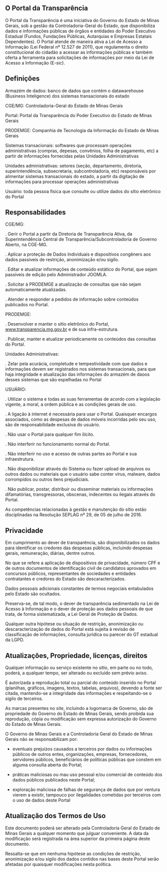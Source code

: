 
## O Portal da Transparência

O Portal da Transparência é uma iniciativa do Governo do Estado de Minas Gerais, sob a gestão da Controladoria-Geral do Estado, que disponibiliza dados e informações públicas de órgãos e entidades do Poder Executivo Estadual (Fundos, Fundações Públicas, Autarquias e Empresas Estatais Dependentes). O Portal atende de maneira ativa a Lei de Acesso a Informação (Lei Federal nº 12.527 de 2011), que regulamenta o direito constitucional do cidadão a acessar as informações públicas e também oferta a ferramenta para solicitações de informações por meio da Lei de Acesso a Informação (E-sic).


## Definições

Armazém de dados: banco de dados que contém o datawarehouse (Business Inteligence) dos sistemas transacionais do estado

CGE/MG: Controladoria-Geral do Estado de Minas Gerais

Portal: Portal da Transparência do Poder Executivo do Estado de Minas Gerais

PRODEMGE: Companhia de Tecnologia da Informação do Estado de Minas Gerais

Sistemas transacionais: softwares que processam operações administrativas (compras, depesas, convênios, folha de pagamento, etc) a partir de informações fornecidas pelas Unidades Administrativas

Unidades administrativas: setores (seção, departamento, diretoria, superintendência, subsecretaria, subcontroladoria, etc) responsáveis por alimentar sistemas transacionais do estado, a partir da digitação de informações para processar operações administrativas

Usuário: toda pessoa física que consulte ou utilize dados do sítio eletrônico do Portal


## Responsabilidades 

CGE/MG:

. Gerir o Portal a partir da Diretoria de Transparência Ativa, da Superintendência Central de Transparência/Subcontroladoria de Governo Aberto, na CGE-MG.

. Aplicar a proteção de Dados Individuais e dispositivos congêners aos dados passíveis de restrição, anonimização e/ou sigilo.

. Editar e atualizar informações de conteúdo estático do Portal, que sejam passíveis de edição pelo Administrador JOOMLA.

. Solicitar à PRODEMGE a atualização de consultas que não sejam automaticamente atualizadas.

. Atender e responder a pedidos de informação sobre conteúdos publicados no Portal.

PRODEMGE:

. Desenvolver e manter o sítio eletrônico do Portal, www.transparencia.mg.gov.br e de sua infra-estrutura. 

. Publicar, manter e atualizar periodicamente os conteúdos das consultas do Portal.

Unidades Administrativas:

. Zelar pela acurácia, completude e tempestividade com que dados e informações devem ser registrados nos sistemas transacionais, para que haja integridade e atualização das informações do armazém de daoos desses sistemas que são espelhadas no Portal

USUÁRIO:

. Utilizar o sistema e todas as suas ferramentas de acordo com a legislação vigente, a moral, a ordem pública e as condições gerais de uso.

. A ligação à internet é necessária para usar o Portal. Quaisquer encargos associados, como as despesas de dados móveis incorridas pelo seu uso, são de responsabilidade exclusiva do usuário.

. Não usar o Portal para qualquer fim ilícito.

. Não interferir no funcionamento normal do Portal.

. Não interferir no uso e acesso de outras partes ao Portal e sua infraestrutura.

. Não disponibilizar através do Sistema ou fazer upload de arquivos ou outros dados ou materiais que o usuário sabe conter vírus, malware, dados corrompidos ou outros itens prejudiciais.

. Não publicar, postar, distribuir ou disseminar materiais ou informações difamatórias, transgressoras, obscenas, indecentes ou ilegais através do Portal.


As competências relacionadas à gestão e manutenção do sítio estão disciplinadas na Resolução SEPLAG nº 29, de 05 de julho de 2016.



## Privacidade

Em cumprimento ao dever de transparência, são disponibilizados os dados para identificar os credores das despesas públicas, incluindo despesas gerais, remuneração, diárias, dentre outros.

No que se refere a aplicação de dispositivos de privacidade, número CPF e de outros documentos de identificação civil de candidatos aprovados em concursos públicos, representantes de sociedades e entidades contratantes e credores do Estado são descaracterizados. 

Dados pessoais adicionais constantes de termos negociais entabulados pelo Estado são ocultados. 

Preserva-se, de tal modo, o dever de transparência sedimentado na Lei de Acesso à Informação e o dever de proteção aos dados pessoais de que trata, de forma sistematizada, a Lei Geral de Proteção de Dados.

Qualquer outra hipótese ou situação de restrição, anonimização ou descaracterização de dados do Portal está sujeita à revisão de classificação de informações, consulta jurídica ou parecer do GT estadual da LGPD.


## Atualizações, Propriedade, licenças, direitos

Qualquer informação ou serviço existente no sítio, em parte ou no todo, poderá, a qualquer tempo, ser alterado ou excluído sem prévio aviso.

É autorizada a reprodução total ou parcial do conteúdo inserido no Portal (planilhas, gráficos, imagens, textos, tabelas, arquivos), devendo a fonte ser citada, mantendo-se a integridade das informações e respeitando-se o sigilo de terceiros.

As marcas presentes no site, incluindo a logomarca de Governo, são de propriedade do Governo do Estado de Minas Gerais, sendo proibida sua reprodução, cópia ou modificação sem expressa autorização do Governo do Estado de Minas Gerais. 


O Governo de Minas Gerais e a Controladoria Geral do Estado de Minas Gerais não se responsabilizam por:

  - eventuais prejuízos causados a terceiros por dados ou informações públicos de outros entes, organizações, empresas, fornecedores, servidores públicos, beneficiários de políticas públicas que constem em alguma consulta aberta do Portal;

  - práticas maliciosas ou mau uso pessoal e/ou comercial de conteúdo dos dados públicos publicados neste Portal;

  - exploração maliciosa de falhas de segurança de dados que por ventura vierem a existir, tampouco por ilegalidades cometidas por terceiros com o uso de dados deste Portal


## Atualização dos Termos de Uso

Este documento poderá ser alterado pela Controladoria Geral do Estado de Minas Gerais a qualquer momento que julguar conveniente. A data da modificação será registrada na área superior da primeira página deste documento.

Ressalta-se que em nenhuma hipótese as condições de restrição, anonimização e/ou sigilo dos dados contidos nas bases deste Portal serão afetadas por quaisquer modificações nesta política.